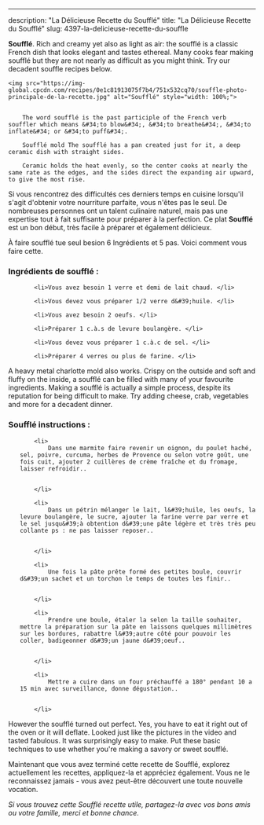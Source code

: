 ---
description: "La Délicieuse Recette du Soufflé"
title: "La Délicieuse Recette du Soufflé"
slug: 4397-la-delicieuse-recette-du-souffle

<p>
	<strong>Soufflé</strong>. 
	Rich and creamy yet also as light as air: the soufflé is a classic French dish that looks elegant and tastes ethereal. Many cooks fear making soufflé but they are not nearly as difficult as you might think. Try our decadent souffle recipes below.
</p>
<p>
	
	<img src="https://img-global.cpcdn.com/recipes/0e1c81913075f7b4/751x532cq70/souffle-photo-principale-de-la-recette.jpg" alt="Soufflé" style="width: 100%;">
	
	
		The word soufflé is the past participle of the French verb souffler which means &#34;to blow&#34;, &#34;to breathe&#34;, &#34;to inflate&#34; or &#34;to puff&#34;.
	
		Soufflé mold The soufflé has a pan created just for it, a deep ceramic dish with straight sides.
	
		Ceramic holds the heat evenly, so the center cooks at nearly the same rate as the edges, and the sides direct the expanding air upward, to give the most rise.
	
</p>

Si vous rencontrez des difficultés ces derniers temps en cuisine lorsqu'il s'agit d'obtenir votre nourriture parfaite, vous n'êtes pas le seul. De nombreuses personnes ont un talent culinaire naturel, mais pas une expertise tout à fait suffisante pour préparer à la perfection. Ce plat <strong> Soufflé </strong> est un bon début, très facile à préparer et également délicieux.

<!--inarticleads1-->

À faire soufflé tue seul besion 6 Ingrédients et 5 pas. Voici comment vous faire cette.

<h3>Ingrédients de soufflé :</h3>

<ol>
	
		<li>Vous avez besoin 1 verre et demi de lait chaud. </li>
	
		<li>Vous devez vous préparer 1/2 verre d&#39;huile. </li>
	
		<li>Vous avez besoin 2 oeufs. </li>
	
		<li>Préparer 1 c.à.s de levure boulangère. </li>
	
		<li>Vous devez vous préparer 1 c.à.c de sel. </li>
	
		<li>Préparer 4 verres ou plus de farine. </li>
	
</ol>

A heavy metal charlotte mold also works. Crispy on the outside and soft and fluffy on the inside, a soufflé can be filled with many of your favourite ingredients. Making a soufflé is actually a simple process, despite its reputation for being difficult to make. Try adding cheese, crab, vegetables and more for a decadent dinner. 

<!--inarticleads2-->

<h3>Soufflé instructions :</h3>

<ol>
	
		<li>
			Dans une marmite faire revenir un oignon, du poulet haché, sel, poivre, curcuma, herbes de Provence ou selon votre goût, une fois cuit, ajouter 2 cuillères de crème fraîche et du fromage, laisser refroidir..
			
			
		</li>
	
		<li>
			Dans un pétrin mélanger le lait, l&#39;huile, les oeufs, la levure boulangère, le sucre, ajouter la farine verre par verre et le sel jusqu&#39;à obtention d&#39;une pâte légère et très très peu collante ps : ne pas laisser reposer..
			
			
		</li>
	
		<li>
			Une fois la pâte prête formé des petites boule, couvrir d&#39;un sachet et un torchon le temps de toutes les finir..
			
			
		</li>
	
		<li>
			Prendre une boule, étaler la selon la taille souhaiter, mettre la préparation sur la pâte en laissons quelques millimètres sur les bordures, rabattre l&#39;autre côté pour pouvoir les coller, badigeonner d&#39;un jaune d&#39;oeuf..
			
			
		</li>
	
		<li>
			Mettre a cuire dans un four préchauffé a 180° pendant 10 a 15 min avec surveillance, donne dégustation..
			
			
		</li>
	
</ol>

However the soufflé turned out perfect. Yes, you have to eat it right out of the oven or it will deflate. Looked just like the pictures in the video and tasted fabulous. It was surprisingly easy to make. Put these basic techniques to use whether you&#39;re making a savory or sweet soufflé. 

<!--inarticleads1-->

<p>
Maintenant que vous avez terminé cette recette de Soufflé, explorez actuellement les recettes, appliquez-la et appréciez également. Vous ne le reconnaissez jamais - vous avez peut-être découvert une toute nouvelle vocation.
</p>

<p>
<i>Si vous trouvez cette Soufflé recette utile, partagez-la avec vos bons amis ou votre famille, merci et bonne chance.</i>
</p>
